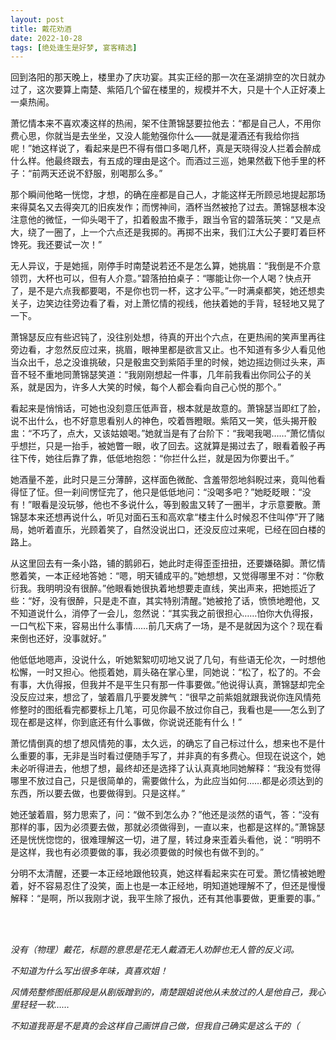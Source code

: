```yaml
---
layout: post
title: 戴花劝酒
date: 2022-10-28
tags: [绝处逢生是好梦, 宴客精选]
---
```


回到洛阳的那天晚上，楼里办了庆功宴。其实正经的那一次在圣湖排空的次日就办过了，这次要算上南楚、紫陌几个留在楼里的，规模并不大，只是十个人正好凑上一桌热闹。

萧忆情本来不喜欢凑这样的热闹，架不住萧锦瑟要拉他去：“都是自己人，不用你费心思，你就当是去坐坐，又没人能勉强你什么——就是灌酒还有我给你挡呢！”她这样说了，看起来是巴不得有借口多喝几杯，真是天晓得没人拦着会醉成什么样。他最终跟去，有五成的理由是这个。而酒过三巡，她果然截下他手里的杯子：“前两天还说不舒服，别喝那么多。”

那个瞬间他略一恍惚，才想，的确在座都是自己人，才能这样无所顾忌地提起那场来得莫名又去得突兀的旧疾发作；而愣神间，酒杯当然被抢了过去。萧锦瑟根本没注意他的微怔，一仰头喝干了，扣着骰盅不撒手，跟当令官的碧落玩笑：“又是点大，绕了一圈了，上一个六点还是我掷的。再掷不出来，我们江大公子要盯着巨杯馋死。我还要试一次！”

无人异议，于是她摇，刚停手时南楚说若还不是怎么算，她挑眉：“我倒是不介意领罚，大杯也可以，但有人介意。”碧落拍拍桌子：“哪能让你一个人喝？快点开了，是不是六点我都要喝，不是你也罚一杯，这才公平。”一时满桌都笑，她还想卖关子，边笑边往旁边看了看，对上萧忆情的视线，他扶着她的手背，轻轻地又晃了一下。

萧锦瑟反应有些迟钝了，没往别处想，待真的开出个六点，在更热闹的笑声里再往旁边看，才忽然反应过来，挑眉，眼神里都是欲言又止。也不知道有多少人看见他当众出千，总之没谁挑破，只是骰盅交到紫陌手里的时候，她边摇边侧过头来，声音不轻不重地同萧锦瑟笑道：“我刚刚想起一件事，几年前我看出你同公子的关系，就是因为，许多人大笑的时候，每个人都会看向自己心悦的那个。”

看起来是悄悄话，可她也没刻意压低声音，根本就是故意的。萧锦瑟当即红了脸，说不出什么，也不好意思看别人的神色，咬着唇瞪眼。紫陌又一笑，低头揭开骰盅：“不巧了，点大，又该姑娘喝。”她就当是有了台阶下：“我喝我喝……”萧忆情似乎想拦，只是一抬手，被她瞥一眼，收了回去。这就算是揭过去了，眼看着骰子再往下传，她往后靠了靠，低低地抱怨：“你拦什么拦，就是因为你要出千。”

她酒量不差，此时只是三分薄醉，这样面色微酡、含羞带怨地斜睨过来，竟叫他看得怔了怔。但一刹间愣怔完了，他只是低低地问：“没喝多吧？”她眨眨眼：“没有！”眼看是没玩够，他也不多说什么，等到骰盅又转了一圈半，才示意要散。萧锦瑟本来还想再说什么，听见对面石玉和高欢拿“楼主什么时候忍不住叫停”开了赌局，她听着直乐，光顾着笑了，自然没说出口，还没反应过来呢，已经在回白楼的路上。

从这里回去有一条小路，铺的鹅卵石，她此时走得歪歪扭扭，还要嫌硌脚。萧忆情憋着笑，一本正经地答她：“嗯，明天铺成平的。”她想想，又觉得哪里不对：“你敷衍我。我明明没有很醉。”他眼看她很执着地想要走直线，笑出声来，把她揽近了些：“好，没有很醉，只是走不直，其实特别清醒。”她被抢了话，愤愤地瞪他，又不知道说什么，消停了一会儿，忽然说：“其实我之前很担心……怕你大仇得报，一口气松下来，容易出什么事情……前几天病了一场，是不是就因为这个？现在看来倒也还好，没事就好。”

他低低地嗯声，没说什么，听她絮絮叨叨地又说了几句，有些语无伦次，一时想他松懈，一时又担心。他揽着她，肩头硌在掌心里，同她说：“松了，松了的。不会有事，大仇得报，但我并不是平生只有那一件事要做。”他说得认真，萧锦瑟却完全没反应过来，想岔了，皱着眉几乎要发脾气：“很早之前紫姐就跟我说你连风情苑修整时的图纸看完都要标上几笔，可见你最不放过你自己，我看也是——怎么到了现在都是这样，你到底还有什么事做，你说说还能有什么！”

萧忆情倒真的想了想风情苑的事，太久远，的确忘了自己标过什么，想来也不是什么重要的事，无非是当时看过便随手写了，并非真的有多费心。但现在说这个，她未必听得进去，他想了想，最终却还是选择了认认真真地同她解释：“我没有觉得哪里不放过自己，只是很简单的，需要做什么，为此应当如何……都是必须达到的东西，所以要去做，也要做得到。只是这样。”

她还皱着眉，努力思索了，问：“做不到怎么办？”他还是淡然的语气，答：“没有那样的事，因为必须要去做，那就必须做得到，一直以来，也都是这样的。”萧锦瑟还是恍恍惚惚的，很难理解这一切，进了屋，转过身来歪着头看他，说：“明明不是这样，我也有必须要做的事，我必须要做的时候也有做不到的。”

分明不太清醒，还要一本正经地跟他较真，她这样看起来实在可爱。萧忆情被她瞪着，好不容易忍住了没笑，面上也是一本正经地，明知道她理解不了，但还是慢慢解释：“是啊，所以我刚才说，我平生除了报仇，还有其他事要做，更重要的事。”

<br>
<br>

*没有（物理）戴花，标题的意思是花无人戴酒无人劝醉也无人管的反义词。*

*不知道为什么写出很多年味，真喜欢姐！*

*风情苑整修图纸那段是从剧版蹭到的，南楚跟姐说他从未放过的人是他自己，我心里轻轻一软……*

*不知道我哥是不是真的会这样自己画饼自己做，但我自己确实是这么干的（*